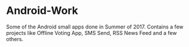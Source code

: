 # Android-Work

Some of the Android small apps done in Summer of 2017. 
Contains a few projects like Offline Voting App, SMS Send, RSS News Feed and a few others. 
